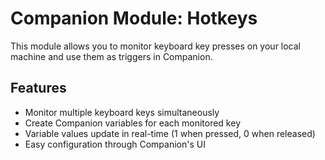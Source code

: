 # Companion Module: Hotkeys

This module allows you to monitor keyboard key presses on your local machine and use them as triggers in Companion.

## Features

- Monitor multiple keyboard keys simultaneously
- Create Companion variables for each monitored key
- Variable values update in real-time (1 when pressed, 0 when released)
- Easy configuration through Companion's UI